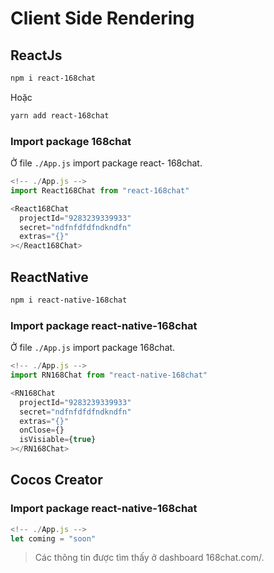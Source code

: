 # Client Side Rendering

## ReactJs

```bash
npm i react-168chat
```

Hoặc

```bash
yarn add react-168chat
```

### Import package 168chat

Ở file `./App.js` import package react- 168chat.

```js
<!-- ./App.js -->
import React168Chat from "react-168chat"

<React168Chat
  projectId="9283239339933"
  secret="ndfnfdfdfndkndfn"
  extras="{}"
></React168Chat>
```

## ReactNative

```bash
npm i react-native-168chat
```

### Import package react-native-168chat

Ở file `./App.js` import package 168chat.

```js
<!-- ./App.js -->
import RN168Chat from "react-native-168chat"

<RN168Chat
  projectId="9283239339933"
  secret="ndfnfdfdfndkndfn"
  extras="{}"
  onClose={}
  isVisiable={true}
></RN168Chat>
```

## Cocos Creator

### Import package react-native-168chat

```js
<!-- ./App.js -->
let coming = "soon"

```

> Các thông tin được tìm thấy ở dashboard 168chat.com/.
